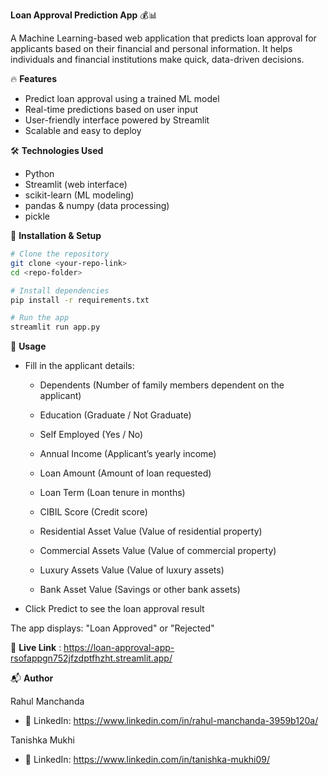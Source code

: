 **Loan Approval Prediction App** 💰📊

A Machine Learning-based web application that predicts loan approval for applicants based on their financial and personal information. It helps individuals and financial institutions make quick, data-driven decisions.

🔥 **Features**

- Predict loan approval using a trained ML model
- Real-time predictions based on user input
- User-friendly interface powered by Streamlit
- Scalable and easy to deploy

🛠️ **Technologies Used**
- Python
- Streamlit (web interface)
- scikit-learn (ML modeling)
- pandas & numpy (data processing)
- pickle


🚀 **Installation & Setup**

```bash
# Clone the repository
git clone <your-repo-link>
cd <repo-folder>

# Install dependencies
pip install -r requirements.txt

# Run the app
streamlit run app.py
```

📝 **Usage**

- Fill in the applicant details:
   -  Dependents (Number of family members dependent on the applicant)
    
   -  Education (Graduate / Not Graduate)
    
   -  Self Employed (Yes / No)
    
   -  Annual Income (Applicant’s yearly income)
    
    - Loan Amount (Amount of loan requested)
    
   -  Loan Term (Loan tenure in months)
    
   -  CIBIL Score (Credit score)
    
   -  Residential Asset Value (Value of residential property)
    
    - Commercial Assets Value (Value of commercial property)
    
   -  Luxury Assets Value (Value of luxury assets)
    
    - Bank Asset Value (Savings or other bank assets) 
- Click Predict to see the loan approval result

The app displays: "Loan Approved" or "Rejected"

🔗 **Live Link** : https://loan-approval-app-rsofappgn752jfzdptfhzht.streamlit.app/

📬 **Author**

Rahul Manchanda

- 💼 LinkedIn: https://www.linkedin.com/in/rahul-manchanda-3959b120a/

Tanishka Mukhi 

- 💼 LinkedIn: https://www.linkedin.com/in/tanishka-mukhi09/



